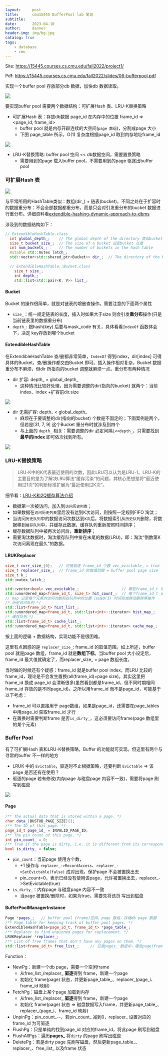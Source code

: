 ```yaml
---
layout:     post
title:      cmu15445 BufferPool lab 笔记
subtitle:
date:       2023-04-10
author:     danner
header-img: img/bg.jpg
catalog: true
tags:
    - database
    - cmu
---
```


Site: https://15445.courses.cs.cmu.edu/fall2022/project1/

Pdf: https://15445.courses.cs.cmu.edu/fall2022/slides/06-bufferpool.pdf

实现一个buffer pool 存放部分db 数据，加快db 数据读取。

![](https://vendanner.github.io/img/cmu-db/disk_oriented_db.png)

要实现buffer pool 需要两个数据结构：可扩展Hash 表、LRU-K替换策略

- 可扩展Hash 表：存放db数据 page_id 在内存中的位置 frame_id =>  <page_id, frame_id>
  - buffer pool 就是内存开辟连续的大空间(`page 数组`)，分割成page 大小
  - 下图 page_table 所示，O(1) 复杂度根据page_id 取到内存地址frame_id

![](https://vendanner.github.io/img/cmu-db/page_table.png)

- LRU-K替换策略: buffer pool 空间 << db数据空间，需要置换策略 
  -  需要用到的page 载入buffer pool，不需要用到的page 驱逐出buffer pool

### 可扩展Hash 表

![](https://vendanner.github.io/img/cmu-db/extendible_hash_table.png)

与平常所用的HashTable类似：数组(dir_) + 链表(bucket)，不同之处在于扩容时的数据重分布：不会全部数据都重分布，而是只会对引发重分布的bucket 数据进行重分布。详细资料看[extendible-hashing-dynamic-approach-to-dbms](https://www.geeksforgeeks.org/extendible-hashing-dynamic-approach-to-dbms/)

涉及到的数据结构如下：

```c++
// ExtendibleHashTable.class
  int global_depth_;    // The global depth of the directory 类似bucket.depth_
  size_t bucket_size_;  // The size of a bucket 设定bucket 长度
  int num_buckets_;     // The number of buckets in the hash table
  mutable std::mutex latch_;
  std::vector<std::shared_ptr<Bucket>> dir_;  // The directory of the hash table
  
  // ExtendibleHashTable::Bucket.class
    size_t size_;
    int depth_;
    std::list<std::pair<K, V>> list_;
```

#### Bucket

Bucket  的操作很简单，就是对链表的增删查操作。需要注意的下面两个属性

- `size_`：统一规定链表的长度，插入时如果大于size 则会引发**重分布**操作(只是当前链表里的数据重分布)
- `depth_`: 跟hash(key) 后要与mask_code 有关，具体看看`IndexOf` 函数体会下，决定 key存放到哪个bucket

####  ExtendibleHashTable

在ExtendibleHashTable 查/删都非常简单，`IndexOf` 得到index，dir[index] 可得具体的Bucket，查/删操作都交由Bucket 即可。插入操作相对复杂，Bucket 数据重分布不麻烦，但dir 所指向的bucket 调整就麻烦一点。重分布有两种情况

- dir 扩容: depth_ = global_depth_
  - 这种情况比较好处理，因为需要调整的dir(指向的bucket) 就两个：当前index、index +扩容前dir.size

![](https://vendanner.github.io/img/cmu-db/extend_ht_overflow1.png)

- dir 无需扩容: depth_ < global_depth_
  - 麻烦在于要调整的dir(指向的bucket) 个数是不固定的；下图案例是两个，但若是[31, 7, 9] 这个Bucket 重分布时就涉及到四个
  - 与上面的 `depth_` 相关：需要调整的dir 必定间隔`1<<depth_`，只需要找到**最早的index** 即可依次找到所有。

![](https://vendanner.github.io/img/cmu-db/extend_ht_overflow2.png)

### LRU-K替换策略

> LRU-K中的K代表最近使用的次数，因此LRU可以认为是LRU-1。LRU-K的主要目的是为了解决LRU算法“缓存污染”的问题，其核心思想是将“最近使用过1次”的判断标准扩展为“最近使用过K次”。

细节看：[LRU-K和2Q缓存算法介绍](https://www.jianshu.com/p/c4e4d55706ff)

- 数据第一次被访问，加入到`访问历史列表`；
- 如果数据在`访问历史列表`里后没有达到K次访问，则按照一定规则FIFO 淘汰；
- 当访问`历史队列`中的数据访问次数达到`K次`后，将数据索引从`历史队列`删除，将数据移到`缓存队列`中，并缓存此数据，缓存队列重新按照时间排序；
- 缓存数据队列中被再次访问后，**重新排序**；
- 需要淘汰数据时，淘汰缓存队列中排在末尾的数据(LRU)，即：淘汰“倒数第K次访问离现在最久”的数据。

#### LRUKReplacer

```c++
size_t curr_size_{0};   // 可被驱逐 frame_id 个数 vec_evictable_ = true
size_t replacer_size_;  // frame_id 的取值范围 = buffer pool page size
size_t k_;
std::mutex latch_;

std::vector<bool> vec_evictable_;                   // 哪些frame_id_t 可被驱逐
std::unordered_map<frame_id_t, size_t> hit_count_;  // 每个frame_id_t 出现次数
// map 记录每个元素的访问次数和在队列中的位置（以在O(1) 时间完成移动删除等操作
/* 历史访问队列 */
std::list<frame_id_t> hist_list_;
std::unordered_map<frame_id_t, std::list<int>::iterator> hist_map_;   
/* 缓存队列 */
std::list<frame_id_t> cache_list_;
std::unordered_map<frame_id_t, std::list<int>::iterator> cache_map_;
```

按上面的逻辑 + 数据结构，实现功能不是很困难。

这里有点困惑的是 `replacer_size_`: frame_id 的取值范围。如上所述，buffer pool 就是page 数组，frame_id 就是**数组下标**。当buffer pool 大小设定后，frame_id 最大值就确定了，而replacer_size_ = page 数组长度。

当时做的时候还有个疑惑：frame_id 就是buffer pool index，而LRU 比较的frame_id，理论是不会发生置换(all(frame_id)=page size)。其实这里把frame_id 换成 page_id 会清晰很多(虽然看到都是frame_id，但不同时期相同frame_id 存放的是不同page_id)。之所以用frame_id 而不是page_id，可能基于以下考虑：

- frame_id 可以直接用于 page数组，如果是page_id，还需要在page_tables 中用page_id 获取frame_id 才行
- 在置换时需要判断frame 是否`is_dirty_`，这必须要访问frame(page 数组里的某个元素)

### Buffer Pool

有了可扩展Hash 表和LRU-K替换策略，Buffer 的功能就可实现。但这里有两个与寻常的buffer 不一样的地方

- LRUK 中的 `Evictable`，驱逐时不止根据策略，还要判断 `Evictable` => 该page 是否还有在使用？
- 驱逐的page 若有修改(内存page 与磁盘page 内容不一致)，需要将page 刷写到磁盘

![](https://vendanner.github.io/img/cmu-db/page_pin_dirty.png)

#### Page

```c++
/** The actual data that is stored within a page. */
char data_[BUSTUB_PAGE_SIZE]{};
/** The ID of this page. */
page_id_t page_id_ = INVALID_PAGE_ID;
/** The pin count of this page. */
int pin_count_ = 0;
/** True if the page is dirty, i.e. it is different from its corresponding page on disk. */
bool is_dirty_ = false;
```

- `pin_count`：当前page 使用方个数，
  - +1 操作与 `replacer_->RecordAccess`、`replacer_->SetEvictable(false)` 成对出现，保护page 不会被置换出去
  - pin_count=0，表示已经没有使用该page，允许被置换出去，replacer_->SetEvictable(true)
- `is_dirty_`：内存page 与磁盘page 内容不一致
  - 当page 被置换/删除时，如果为true，需要先将该页 写出到磁盘

#### BufferPoolManagerInstance

```c++
Page *pages_;   // buffer pool (frame)空间，page 数组，存储db page 数据
/** Page table for keeping track of buffer pool pages. */
ExtendibleHashTable<page_id_t, frame_id_t> *page_table_;
/** Replacer to find unpinned pages for replacement. */
LRUKReplacer *replacer_;
/** List of free frames that don't have any pages on them. */
std::list<frame_id_t> free_list_;     // 记录pages_ 数组中，哪些page(frame) 是空闲的 => LRUKReplacer 驱逐
```

Function：

- NewPg：新建一个db page，需要一个空闲frame
  - 从free_list_/replacer_ **驱逐**得到 frame，新建一个page 
  - 初始化 frame(page) 状态，并更新page_table_、replacer_(page_i、frame_id 映射)
- FetchPg：磁盘上某个page 加载到内存
  - 从free_list_/replacer_ **驱逐**得到 frame，新建一个page 
  - 初始化 frame(page) 状态 => 磁盘数据写入frame，并更新page_table_、replacer_(page_i、frame_id 映射)
- UnpinPg：pin_count_--，若pin_count_ 减到0，replacer_ 设置对应的 frame_id 为可驱逐
- FlushPg：只是单纯的找到page_id 对应的frame_id，将此page 刷写到磁盘
- FlushAllPgs：遍历**pages_** 将`dirty` 的page 刷写出磁盘
- DeletePg：若是dirty page 先刷写磁盘，然后更新page_table_、replacer_、free_list_ 以及frame 状态